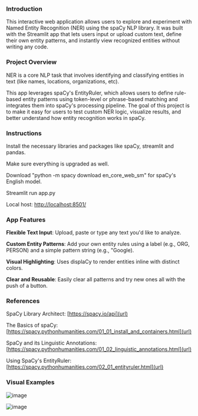 ### Introduction
This interactive web application allows users to explore and experiment with Named Entity Recognition (NER) using the spaCy NLP library. It was built with the Streamlit app that lets users input or upload custom text, define their own entity patterns, and instantly view recognized entities without writing any code.
### Project Overview
NER is a core NLP task that involves identifying and classifying entities in text (like names, locations, organizations, etc).

This app leverages spaCy's EntityRuler, which allows users to define rule-based entity patterns using token-level or phrase-based matching and integrates them into spaCy's processing pipeline. The goal of this project is to make it easy for users to test custom NER logic, visualize results, and better understand how entity recognition works in spaCy.
### Instructions
Install the necessary libraries and packages like spaCy, streamlit and pandas.

Make sure everything is upgraded as well.

Download "python -m spacy download en_core_web_sm" for spaCy's English model.

Streamlit run app.py

Local host: [http://localhost:8501/](url)
### App Features
**Flexible Text Input**: Upload, paste or type any text you'd like to analyze.

**Custom Entity Patterns**: Add your own entity rules using a label (e.g., ORG, PERSON) and a simple pattern string (e.g., "Google).

**Visual Highlighting**: Uses displaCy to render entities inline with distinct colors.

**Clear and Reusable**: Easily clear all patterns and try new ones all with the push of a button.
### References
SpaCy Library Architect: [https://spacy.io/api](url)

The Basics of spaCy: [https://spacy.pythonhumanities.com/01_01_install_and_containers.html](url)

SpaCy and its Linguistic Annotations: [https://spacy.pythonhumanities.com/01_02_linguistic_annotations.html](url)

Using SpaCy's EntityRuler: [https://spacy.pythonhumanities.com/02_01_entityruler.html](url)
### Visual Examples
![image](https://github.com/user-attachments/assets/488f072e-dddc-45e5-afc0-a940a82f82eb)

![image](https://github.com/user-attachments/assets/057187ca-0747-4d71-ac00-4130edab964f)

